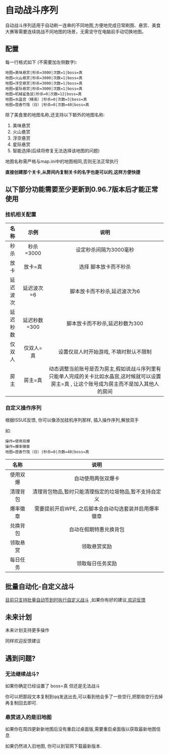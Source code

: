 # 自动战斗序列

<!-- ::: info
该功能在0.96.3起支持
:::

::: warning
当前版本的版本的自动战斗,存在一个BUG,可能导致无法组队(两个人单独开房).

需要到 自动公会任务界面勾选 ![alt text](./img/auto_fight_tip.png) 即可 (当然也可以自定义挂机岛屿以及区)

如果这个方法会让你卡在加入房间,那就取消勾选上面的这项,然后在二号玩家的游戏窗口的公会任务界面取消勾选"我是房主号",即可.

这个问题将在0.96.4修复.
::: -->


自动战斗序列适用于自动刷一连串的不同地图,方便地完成日常刷图、悬赏、美食大赛等需要连续挑战不同地图的场景，无需坚守在电脑前手动切换地图。

## 配置

每一行格式如下 (不需要加左侧数字):

```
地图=美味悬赏|秒杀=3000|次数=1|boss=真
地图=火山悬赏|秒杀=3000|次数=1|boss=真
地图=浮空悬赏|秒杀=3000|次数=1|boss=真
地图=星际悬赏|秒杀=3000|次数=1|boss=真
地图=机械鲨鱼鼠|秒杀=0|次数=12|boss=真
地图=水晶宫（精英）|秒杀=0|次数=3|boss=真
地图=茴香竹筏（日）|秒杀=0|次数=40|boss=真
```

除了美食里的地图名称,还支持以下额外的地图名称:

1. 美味悬赏
2. 火山悬赏
3. 浮空悬赏
4. 星际悬赏
5. 智能选择(后续将修复无法选择该地图的问题)

地图名称需严格与map.ini中的地图相同,否则无法正常执行

**直接创建那个关卡,从房间内复制关卡的名字也是可以的,这样方便快捷**

## 以下部分功能需要至少更新到0.96.7版本后才能正常使用

### 挂机相关配置

|名称| 示例 | 说明 | 
|:-------:|:-------:|:-------:|
|秒杀| 秒杀=3000 | 设定秒杀间隔为3000毫秒 |
|放卡| 放卡=真 | 选择 脚本放卡而不秒杀 |
|延迟波次| 延迟波次=6 | 脚本放卡而不秒杀,延迟波次为6 |
|延迟秒数| 延迟秒数=300 | 脚本放卡而不秒杀,延迟秒数为300 |
|仅双人| 仅双人=真 | 设置仅双人时开始游戏, 不填时默认不限制 |
|房主| 房主=真 | 动态调整当前账号是否为房主,假如说战斗序列里有只能单人完成的关卡比如水晶宫,这时候就可以设置 房主=真 , 让这个账号成为房主而不是加入其他人的房间 |

### 自定义操作序列

根据ISSUE反馈, 你可以像添加挂机序列那样, 插入操作序列,解放双手

如:
```
操作=使用双爆
操作=爆率徽章
地图=茴香竹筏（日）|秒杀=0|次数=40|boss=真
```

|名称| 说明 | 
|:-------:|:-------:|
|使用双爆| 自动使用两张双爆卡 |
|清理背包| 清理背包物品,暂时只能清理指定的垃圾物品,暂不支持自定义 |
|爆率徽章| 需要提前开启WPE, 之后脚本会自动勾选套装并启用爆率徽章 |
|兑换背包| 自动在假期特惠兑换背包|
|领取悬赏| 领取悬赏奖励|
|每日任务| 领取每日任务奖励|



## 批量自动化-自定义战斗

[目前只支持批量自动签到时执行自定义战斗](/docs/guide/auto_sign.md) ,如果你有好的建议,[欢迎反馈](https://report.rainysnow.com)

## 未来计划

未来计划支持更多操作

同样欢迎反馈建议

## 遇到问题?

### 无法继续战斗?

如果你确定已经设置了 boss=真 但还是无法战斗

你可以把那段文本复制到qq发送出去,可以看到他会多了一些空行,把那些空行去掉再复制回去即可.

### 悬赏进入的是旧地图

如果你在周四更新新地图后没有重启过桌面版,需要重启桌面版以获取最新地图信息

如果仍然进入旧地图, 你可以到官网下载最新版本.